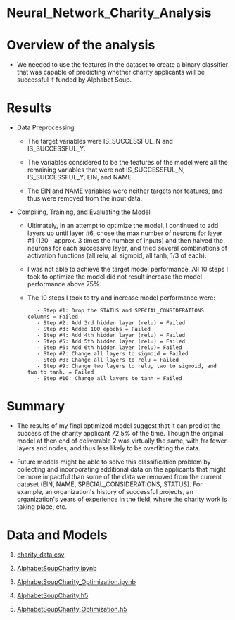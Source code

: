 # Neural_Network_Charity_Analysis

# Overview of the analysis

- We needed to use the features in the dataset to create a binary classifier that was capable of predicting whether charity applicants will be successful if funded by Alphabet Soup.

# Results

- Data Preprocessing

    - The target variables were IS_SUCCESSFUL_N and IS_SUCCESSFUL_Y.
    
    - The variables considered to be the features of the model were all the remaining variables that were not IS_SUCCESSFUL_N, IS_SUCCESSFUL_Y, EIN, and NAME.
    
    - The EIN and NAME variables were neither targets nor features, and thus were removed from the input data.

 - Compiling, Training, and Evaluating the Model
 
    - Ultimately, in an attempt to optimize the model, I continued to add layers up until layer #6, chose the max number of neurons for layer #1 (120 - approx. 3 times the number of inputs) and then halved the neurons for each successive layer, and tried several combinations of activation functions (all relu, all sigmoid, all tanh, 1/3 of each).
    
    - I was not able to achieve the target model performance. All 10 steps I took to optimize the model did not result increase the model performance above 75%.
    
    - The 10 steps I took to try and increase model performance were: 
    
             - Step #1: Drop the STATUS and SPECIAL_CONSIDERATIONS columns = Failed
             - Step #2: Add 3rd hidden layer (relu) = Failed
             - Step #3: Added 100 epochs = Failed
             - Step #4: Add 4th hidden layer (relu) = Failed 
             - Step #5: Add 5th hidden layer (relu) = Failed
             - Step #6: Add 6th hidden layer (relu)= Failed
             - Step #7: Change all layers to sigmoid = Failed
             - Step #8: Change all layers to relu = Failed
             - Step #9: Change two layers to relu, two to sigmoid, and two to tanh. = Failed
             - Step #10: Change all layers to tanh = Failed

# Summary

- The results of my final optimized model suggest that it can predict the success of the charity applicant 72.5% of the time. Though the original model at then end of deliverable 2 was virtually the same, with far fewer layers and nodes, and thus less likely to be overfitting the data. 

- Future models might be able to solve this classification problem by collecting and incorporating additional data on the applicants that might be more impactful than some of the data we removed from the current dataset (EIN, NAME, SPECIAL_CONSIDERATIONS, STATUS). For example, an organization's history of successful projects, an organization's years of experience in the field, where the charity work is taking place, etc. 

# Data and Models

1. [charity_data.csv](charity_data.csv)

2. [AlphabetSoupCharity.ipynb](AlphabetSoupCharity.ipynb)

3. [AlphabetSoupCharity_Optimization.ipynb](AlphabetSoupCharity_Optimization.ipynb)

4. [AlphabetSoupCharity.h5](AlphabetSoupCharity.h5)

5. [AlphabetSoupCharity_Optimization.h5](AlphabetSoupCharity_Optimization.h5)


